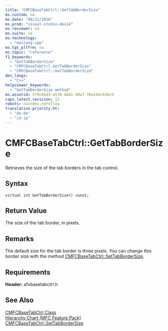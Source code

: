 ```yaml
---
title: "CMFCBaseTabCtrl::GetTabBorderSize"
ms.custom: na
ms.date: "09/22/2016"
ms.prod: "visual-studio-dev14"
ms.reviewer: na
ms.suite: na
ms.technology: 
  - "devlang-cpp"
ms.tgt_pltfrm: na
ms.topic: "reference"
f1_keywords: 
  - "GetTabBorderSize"
  - "CMFCBaseTabCtrl.GetTabBorderSize"
  - "CMFCBaseTabCtrl::GetTabBorderSize"
dev_langs: 
  - "C++"
helpviewer_keywords: 
  - "GetTabBorderSize method"
ms.assetid: 579c69d1-e57b-4b61-9da7-76a184c93bc9
caps.latest.revision: 12
robots: noindex,nofollow
translation.priority.ht: 
  - "de-de"
  - "ja-jp"
---
```

# CMFCBaseTabCtrl::GetTabBorderSize
Retrieves the size of the tab borders in the tab control.  
  
## Syntax  
  
```  
virtual int GetTabBorderSize() const;  
```  
  
## Return Value  
 The size of the tab border, in pixels.  
  
## Remarks  
 The default size for the tab border is three pixels. You can change this border size with the method [CMFCBaseTabCtrl::SetTabBorderSize](../vs140/cmfcbasetabctrl--settabbordersize.md).  
  
## Requirements  
 **Header:** afxbasetabctrl.h  
  
## See Also  
 [CMFCBaseTabCtrl Class](../vs140/cmfcbasetabctrl-class.md)   
 [Hierarchy Chart (MFC Feature Pack)](../vs140/hierarchy-chart.md)   
 [CMFCBaseTabCtrl::SetTabBorderSize](../vs140/cmfcbasetabctrl--settabbordersize.md)